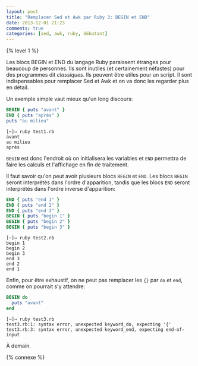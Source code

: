 ```yaml
---
layout: post
title: "Remplacer Sed et Awk par Ruby 3: BEGIN et END"
date: 2013-12-01 21:23
comments: true
categories: [sed, awk, ruby, débutant]
---
```


{% level 1 %}

Les blocs BEGIN et END du langage Ruby paraissent étranges pour beaucoup
de personnes. Ils sont inutiles (et certainement néfastes) pour des
programmes dit *classiques*. Ils peuvent être utiles pour un script.
Il sont indispensables pour remplacer Sed et Awk et on va donc les
regarder plus en détail.

<!-- more -->

Un exemple simple vaut mieux qu'un long discours:

``` ruby test1.rb
BEGIN { puts "avant" }
END { puts "après" }
puts "au milieu"
```

    [~]⇒ ruby test1.rb 
    avant
    au milieu
    après

`BEGIN` est donc l'endroit où on initialisera les variables et `END`
permettra de faire les calculs et l'affichage en fin de traitement.

Il faut savoir qu'on peut avoir plusieurs blocs
`BEGIN` et `END`. Les blocs `BEGIN` seront interprétés dans l'ordre
d'apparition, tandis que les blocs `END` seront interprétés dans l'ordre
inverse d'apparition:

``` ruby test2.rb
END { puts "end 1" }
END { puts "end 2" }
END { puts "end 3" }
BEGIN { puts "begin 1" }
BEGIN { puts "begin 2" }
BEGIN { puts "begin 3" }
```

    [~]⇒ ruby test2.rb
    begin 1
    begin 2
    begin 3
    end 3
    end 2
    end 1

Enfin, pour être exhaustif, on ne peut pas remplacer les `{}` par `do`
et `end`, comme on pourrait s'y attendre:

``` ruby test3.rb
BEGIN do
  puts "avant"
end
```

    [~]⇒ ruby test3.rb
    test3.rb:1: syntax error, unexpected keyword_do, expecting '{'
    test3.rb:3: syntax error, unexpected keyword_end, expecting end-of-input

À demain.

{% connexe %}



